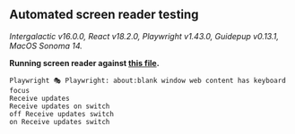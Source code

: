 ## Automated screen reader testing

_Intergalactic v16.0.0, React v18.2.0, Playwright v1.43.0,
Guidepup v0.13.1, MacOS Sonoma 14._

**Running screen reader against [this file](https://github.com/semrush/intergalactic/blob/master/website/docs/components/switch/examples/basic_example.tsx).**

```
Playwright 🎭 Playwright: about:blank window web content has keyboard focus
Receive updates
Receive updates on switch
off Receive updates switch
on Receive updates switch
```
